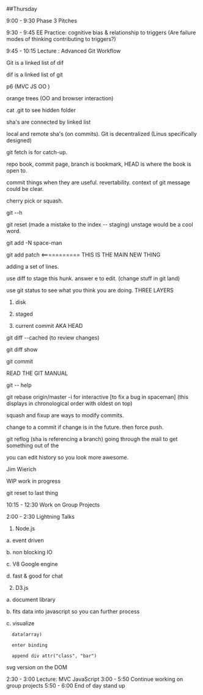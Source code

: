 ##Thursday

9:00 - 9:30 Phase 3 Pitches


9:30 - 9:45 EE Practice: cognitive bias & relationship to triggers (Are failure modes of thinking contributing to triggers?)


9:45 - 10:15 Lecture : Advanced Git Workflow

Git is a linked list of dif

dif is a linked list of git

p6 (MVC JS OO )

orange trees (OO and browser interaction)

cat .git to see hidden folder

sha's are connected by linked list

local and remote sha's (on commits). Git is decentralized (Linus specifically designed)

git fetch is for catch-up.

repo book, commit page, branch is bookmark, HEAD is where the book is open to.

commit things when they are useful. revertability. context of git message could be clear.

cherry pick or squash.

git --h

git reset (made a mistake to the index -- staging) unstage would be a cool word.

git add -N space-man

git add patch <=========== THIS IS THE MAIN NEW THING

adding a set of lines.

use diff to stage this hunk. answer e to edit. (change stuff in git land)

use git status to see what you think you are doing. THREE LAYERS

1. disk

2. staged

3. current commit AKA HEAD

git diff --cached (to review changes)

git diff show

git commit

READ THE GIT MANUAL

git -- help

git rebase origin/master -i for interactive [to fix a bug in spaceman]  (this displays in chronological order with oldest on top)

squash and fixup are ways to modify commits.

change to a commit if change is in the future. then force push.

git reflog (sha is referencing a branch) going through the mail to get something out of the

you can edit history so you look more awesome.

Jim Wierich

WIP work in progress

git reset to last thing



10:15 - 12:30 Work on Group Projects


2:00 - 2:30 Lightning Talks

1. Node.js

a. event driven

b. non blocking IO

c. V8 Google engine

d. fast & good for chat

2. D3.js

a. document library

b. fits data into javascript so you can further process

c. visualize

````
  data(array)

  enter binding

  append div attr("class", "bar")

````

svg version on the DOM



2:30 - 3:00 Lecture: MVC JavaScript
3:00 - 5:50 Continue working on group projects
5:50 - 6:00 End of day stand up
